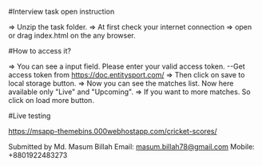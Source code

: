 #Interview task open instruction

 => Unzip the task folder.
 => At first check your internet connection
 => open or drag index.html on the any browser.

#How to access it?

 => You can see a input field. Please enter your valid access token.
 	--Get access token from https://doc.entitysport.com/
 => Then click on save to local storage button.
 => Now you can see the matches list. Now here available only "Live" and "Upcoming".
 => If you want to more matches. So click on load more button.

#Live testing

https://msapp-themebins.000webhostapp.com/cricket-scores/

Submitted by 
Md. Masum Billah
Email: masum.billah78@gmail.com
Mobile: +8801922483273

